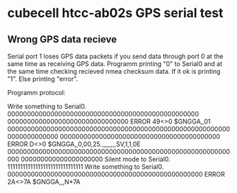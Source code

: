 # cubecell htcc-ab02s GPS serial test

## Wrong GPS data recieve

Serial port 1 loses GPS data packets if you send data through port 0 at the same time as receiving GPS data.
Programm printing "0" to Serial0 and at the same time checking recieved nmea checksum data. If it ok is printing "1". Else printing "error".

Programm protocol:

Write something to Serial0.
0000000000000000000000000000000000000000000000000
0000000000000000000000000000000
ERROR 49<>0 $GNGGA,,01
0000000000000000000000000000000000000000000000000000000000000000000000
00000000000000000000000000000000000000000
ERROR D<>0 $GNGGA,,0,00,25.,,,,,,,,SV,1,1,0E
000000000000000000000000000000000000000000000000000000000000
000000000000000000000
Silent mode to Serial0.
111111111111111111111111111111
Write something to Serial0.
00000000000000000000000000000000000000000000000000
ERROR 2A<>7A $GNGGA,,,N\*7A
